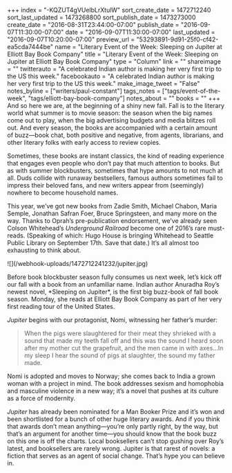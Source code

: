 +++
index = "-KQZUT4gVUelbLrXtulW"
sort_create_date = 1472712240
sort_last_updated = 1473268800
sort_publish_date = 1473273000
create_date = "2016-08-31T23:44:00-07:00"
publish_date = "2016-09-07T11:30:00-07:00"
date = "2016-09-07T11:30:00-07:00"
last_updated = "2016-09-07T10:20:00-07:00"
preview_url = "53293891-9d91-25f0-cf42-ea5cda7444be"
name = "Literary Event of the Week: Sleeping on Jupiter at Elliott Bay Book Company"
title = "Literary Event of the Week: Sleeping on Jupiter at Elliott Bay Book Company"
type = "Column"
link = ""
shareimage = ""
twitterauto = "A celebrated Indian author is making her very first trip to the US this week."
facebookauto = "A celebrated Indian author is making her very first trip to the US this week."
make_image_tweet = "False"
notes_byline = ["writers/paul-constant"]
tags_notes = ["tags/event-of-the-week", "tags/elliott-bay-book-company"]
notes_about = ""
books = ""
+++
And so here we are, at the beginning of a shiny new fall. Fall is to the literary world what summer is to movie season: the season when the big names come out to play, when the big advertising budgets and media blitzes roll out. And every season, the books are accompanied with a certain amount of buzz—book chat, both positive and negative, from agents, librarians, and other literary folks with early access to review copies. 

Sometimes, these books are instant classics, the kind of reading experience that engages even people who don’t pay that much attention to books. But as with summer blockbusters, sometimes that hype amounts to not much at all. Duds collide with runaway bestsellers, famous authors sometimes fail to impress their beloved fans, and new writers appear from (seemingly) nowhere to become household names.

This year, we’ve got new books from Zadie Smith, Michael Chabon, Maria Semple, Jonathan Safran Foer, Bruce Springsteen, and many more on the way. Thanks to Oprah’s pre-publication endorsement, we’ve already seen Colson Whitehead’s *Underground Railroad* become one of 2016’s rare must-reads. (Speaking of which: Hugo House is bringing Whitehead to Seattle Public Library on September 17th. Save that date.) It’s all almost too exhausting to think about.

<p class="image-left">![](/webhook-uploads/1472712241232/jupiter.jpg)</p>Before book blockbuster season fully consumes us next week, let’s kick off our fall with a book from an unfamiliar name. Indian author Anuradha Roy’s newest novel, *Sleeping on Jupiter*, is the first big buzz-book of fall book season. Monday, she reads at Elliott Bay Book Company as part of her very first reading tour of the United States. 

*Jupiter* begins with our protagonist, Nomi, witnessing her father’s murder:

<blockquote>When the pigs were slaughtered for their meat they shrieked with a sound that made my teeth fall off and this was the sound I heard soon after my mother cut the grapefruit, and the men came in with axes…In my sleep I hear the sound of pigs at slaughter, the sound my father made.</blockquote>

Nomi is adopted and moves to Norway; she comes back to India a grown woman with a project in mind. The book addresses sexism and homophobia and masculine violence in a new way; it’s a novel that pushes at its culture as a force of modernity.

*Jupiter* has already been nominated for a Man Booker Prize and it’s won and been shortlisted for a bunch of other huge literary awards. And if you think that awards don’t mean anything—you’re only partly right, by the way, but that’s an argument for another time—you should know that the book buzz on this one is off the charts. Local booksellers can’t stop gushing over Roy’s latest, and booksellers are rarely wrong. Jupiter is that rarest of novels: a fiction that serves as an agent of social change. That’s hype you can believe in.

 

